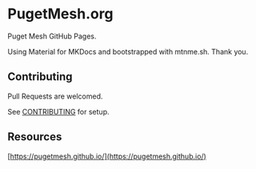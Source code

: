 # PugetMesh.org

Puget Mesh GitHub Pages.

Using Material for MKDocs and bootstrapped with mtnme.sh. Thank you.

## Contributing

Pull Requests are welcomed.

See [CONTRIBUTING](CONTRIBUTING.md) for setup.

## Resources

[https://pugetmesh.github.io/](https://pugetmesh.github.io/)
